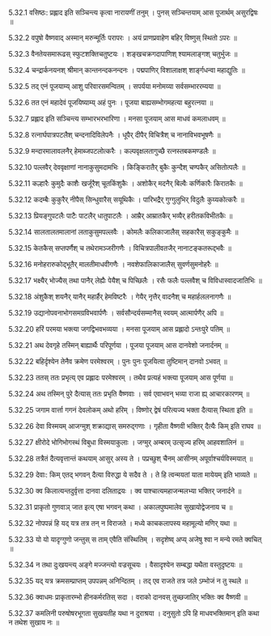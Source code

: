 5.32.1
वसिष्ठः:
प्रह्लाद इति सञ्चिन्त्य कृत्वा नारायणीं तनुम् ।
पुनस् सञ्चिन्तयाम् आस पूजार्थम् असुरद्विषः ॥


5.32.2
वपुषो वैष्णवाद् अस्मान् मरुन्मूर्तिः परापरः ।
अयं प्राणप्रवाहेण बहिर् विष्णुस् स्थितो ऽपरः ॥


5.32.3
वैनतेयसमारूढस् स्फुटशक्तिचतुष्टयः ।
शङ्खचक्रगदापाणिश् श्यामलाङ्गश् चतुर्भुजः ॥


5.32.4
चन्द्रार्कनयनश् श्रीमान् कान्तनन्दकनन्दनः ।
पद्मपाणिर् विशालाक्षश् शार्ङ्गधन्वा महाद्युतिः ॥


5.32.5
तद् एनं पूजयाम्य् आशु परिवारसमन्वितम् ।
सपर्यया मनोमय्या सर्वसम्भाररम्यया ॥


5.32.6
तत एनं महादेवं पूजयिष्याम्य् अहं पुनः ।
पूजया बाह्यसम्भोगमहत्या बहुरत्नया ॥


5.32.7
प्रह्लाद इति सञ्चिन्त्य सम्भारभरभारिणा ।
मनसा पूजयाम् आस माधवं कमलाधवम् ॥


5.32.8
रत्नार्घपात्रपटलैश् चन्दनादिविलेपनैः ।
धूपैर् दीपैर् विचित्रैश् च नानाविभवभूषणैः ॥


5.32.9
मन्दारमालावलनैर् हेमाब्जपटलोत्करैः ।
कल्पवृक्षलतागुच्छै रत्नस्तबकमण्डलैः ॥


5.32.10
पल्लवैर् देववृक्षाणां नानाकुसुमदामभिः ।
किङ्किरातैर् बुकैः कुन्दैश् चण्पकैर् असितोत्पलैः ॥


5.32.11
कल्हारैः कुमुदैः काशैः खर्जूरैश् चूतकिंशुकैः ।
अशोकैर् मदनैर् बिल्वैः कर्णिकारैः किरातकैः ॥


5.32.12
कदम्बैः कुकुरैर् नीपैस् सिन्धुवारैस् सयूथिकैः ।
पारिभद्रैर् गुग्गुलुभिर् विदुलैः कुय्यकोत्करैः ॥


5.32.13
प्रियङ्गुपटलैः पाटैः पाटलैर् धातुपाटलैः ।
आम्रैर् आम्रातकैर् भव्यैर् हरीतकविभीतकैः ॥


5.32.14
सालतालतमालानां लताकुसुमपल्लवैः ।
कोमलैः कलिकाजालैस् सहकारैस् सकुङ्कुमैः ॥


5.32.15
केतकैस् सप्तपर्णैश् च तथेरामञ्जरीगणैः ।
विचित्रपालीवतजैर् नानाटङ्कतरूद्भवैः ॥


5.32.16
मनोहरारुकोद्भूतैर् मालतीमाधवीगणैः ।
नवशेफालिकाजालैस् सुवर्णसुमनोहरैः ॥


5.32.17
भक्ष्यैर् भोज्यैस् तथा पानैर् लेह्यैः पेयैश् च पिच्छिलैः ।
रसैः फलैः पल्लवैश् च विविधास्वादजातिभिः ॥


5.32.18
अंशुकैश् शयनैर् यानैर् महार्हैर् हेमविष्टरैः ।
गेयैर् नृत्तैर् वादनैश् च महार्हललनागणैः ॥


5.32.19
उद्यानोपवनाभोगसमग्रविभवार्पणैः ।
सर्वसौन्दर्यसम्मानैस् स्वयम् आत्मार्पणैर् अपि ॥


5.32.20
हरिं परमया भक्त्या जगद्विभवभव्यया ।
मनसा पूजयाम् आस प्रह्लादो ऽन्तःपुरे पतिम् ॥


5.32.21
अथ देवगृहे तस्मिन् बाह्यार्थैः परिपूर्णया ।
पूजया पूजयाम् आस दानवेशो जनार्दनम् ॥


5.32.22
बहिर्दृश्येन तेनैव क्रमेण परमेश्वरम् ।
पुनः पुनः पूजयित्वा तुष्टिमान् दानवो ऽभवत् ॥


5.32.23
ततस् ततः प्रभृत्य् एव प्रह्लादः परमेश्वरम् ।
तथैव प्रत्यहं भक्त्या पूजयाम् आस पूर्णया ॥


5.32.24
अथ तस्मिन् पुरे दैत्यास् ततः प्रभृति वैष्णवाः ।
सर्व एवाभवन् भव्या राजा ह्य् आचारकारणम् ॥


5.32.25
जगाम वार्त्ता गगनं देवलोकम् अथो हरिम् ।
विष्णोर् द्वेषं परित्यज्य भक्ता दैत्यास् स्थिता इति ॥


5.32.26
देवा विस्मयम् आजग्मुश् शक्राद्यास् समरुद्गणाः ।
गृहीता वैष्णवी भक्तिर् दैत्यैः किम् इति राघव ॥


5.32.27
क्षीरोदे भोगिभोगस्थं विबुधा विस्मयाकुलाः ।
जग्मुर् अम्बरम् उत्सृज्य हरिम् आहवशालिनं ॥


5.32.28
तत्रैतं दैत्यवृत्तान्तं कथयाम् आसुर् अस्य ते ।
पप्रच्छुश् चैनम् आसीनम् अपूर्वाश्चर्यविस्मयात् ॥


5.32.29
देवाः:
किम् एतद् भगवन् दैत्या विरुद्धा ये सदैव ते ।
ते हि त्वन्मयतां याता मायेयम् इति भाव्यते ॥


5.32.30
क्व किलात्यन्तदुर्वृत्ता दानवा दलिताद्रयः ।
क्व पाश्चात्यमहाजन्मलभ्या भक्तिर् जनार्दने ॥


5.32.31
प्राकृतो गुणवाञ् जात इत्य् एषा भगवन् कथा ।
अकालपुष्पमालेव सुखायोद्वेजनाय च ॥


5.32.32
नोपपन्नं हि यद् यत्र तत्र तन् न विराजते ।
मध्ये काचकलापस्य महामूल्यो मणिर् यथा ॥


5.32.33
यो यो यादृग्गुणो जन्तुस् स ताम् एवैति संस्थितिम् ।
सदृशेष्व् अप्य् अजेषु श्वा न मन्ये रमते क्वचित् ॥


5.32.34
न तथा दुःखयन्त्य् अङ्गे मज्जन्त्यो वज्रसूचयः ।
वैसादृश्येन सम्बद्धा यथैता वस्तुदृष्टयः ॥


5.32.35
यद् यत्र क्रमसम्प्राप्तम् उपपन्नम् अनिन्दितम् ।
तद् एव राजते तत्र जले ऽम्भोजं न तु स्थले ॥


5.32.36
क्वाधमः प्राकृतारम्भो हीनकर्मरतिस् सदा ।
वराको दानवस् तुच्छजातिर् भक्तिः क्व वैष्णवी ॥


5.32.37
कमलिनी परुषोषरभूगता सुखयतीह यथा न दुराश्रया ।
दनुसुतो ऽपि हि माधवभक्तिमान् इति कथा न तथेश सुखाय नः ॥

